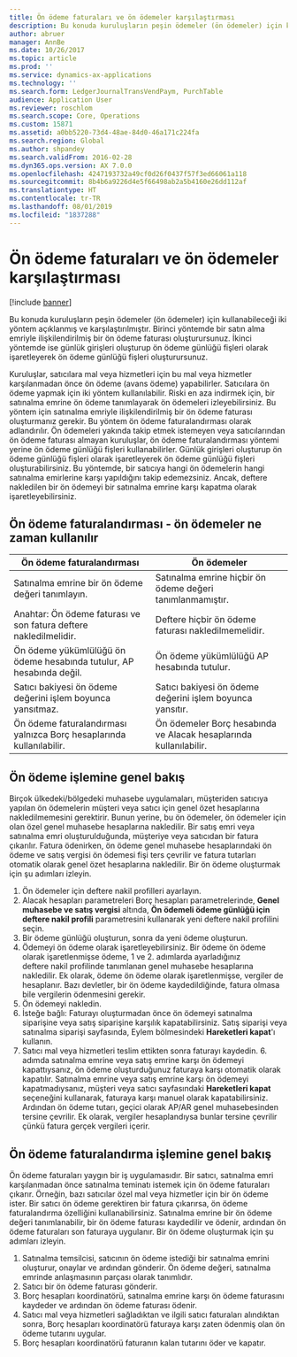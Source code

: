 ```yaml
---
title: Ön ödeme faturaları ve ön ödemeler karşılaştırması
description: Bu konuda kuruluşların peşin ödemeler (ön ödemeler) için kullanabileceği iki yöntem açıklanmış ve karşılaştırılmıştır. Birinci yöntemde bir satın alma emriyle ilişkilendirilmiş bir ön ödeme faturası oluşturursunuz. İkinci yöntemde ise günlük girişleri oluşturup ön ödeme günlüğü fişleri olarak işaretleyerek ön ödeme günlüğü fişleri oluşturursunuz.
author: abruer
manager: AnnBe
ms.date: 10/26/2017
ms.topic: article
ms.prod: ''
ms.service: dynamics-ax-applications
ms.technology: ''
ms.search.form: LedgerJournalTransVendPaym, PurchTable
audience: Application User
ms.reviewer: roschlom
ms.search.scope: Core, Operations
ms.custom: 15871
ms.assetid: a0bb5220-73d4-48ae-84d0-46a171c224fa
ms.search.region: Global
ms.author: shpandey
ms.search.validFrom: 2016-02-28
ms.dyn365.ops.version: AX 7.0.0
ms.openlocfilehash: 4247193732a49cf0d26f0437f57f3ed66061a118
ms.sourcegitcommit: 8b4b6a9226d4e5f66498ab2a5b4160e26dd112af
ms.translationtype: HT
ms.contentlocale: tr-TR
ms.lasthandoff: 08/01/2019
ms.locfileid: "1837288"
---
```

# <a name="prepayment-invoices-vs-prepayments"></a>Ön ödeme faturaları ve ön ödemeler karşılaştırması

[!include [banner](../includes/banner.md)]

Bu konuda kuruluşların peşin ödemeler (ön ödemeler) için kullanabileceği iki yöntem açıklanmış ve karşılaştırılmıştır. Birinci yöntemde bir satın alma emriyle ilişkilendirilmiş bir ön ödeme faturası oluşturursunuz. İkinci yöntemde ise günlük girişleri oluşturup ön ödeme günlüğü fişleri olarak işaretleyerek ön ödeme günlüğü fişleri oluşturursunuz.

Kuruluşlar, satıcılara mal veya hizmetleri için bu mal veya hizmetler karşılanmadan önce ön ödeme (avans ödeme) yapabilirler. Satıcılara ön ödeme yapmak için iki yöntem kullanılabilir. Riski en aza indirmek için, bir satınalma emrine ön ödeme tanımlayarak ön ödemeleri izleyebilirsiniz. Bu yöntem için satınalma emriyle ilişkilendirilmiş bir ön ödeme faturası oluşturmanız gerekir. Bu yöntem ön ödeme faturalandırması olarak adlandırılır. Ön ödemeleri yakında takip etmek istemeyen veya satıcılarından ön ödeme faturası almayan kuruluşlar, ön ödeme faturalandırması yöntemi yerine ön ödeme günlüğü fişleri kullanabilirler. Günlük girişleri oluşturup ön ödeme günlüğü fişleri olarak işaretleyerek ön ödeme günlüğü fişleri oluşturabilirsiniz. Bu yöntemde, bir satıcıya hangi ön ödemelerin hangi satınalma emirlerine karşı yapıldığını takip edemezsiniz. Ancak, deftere nakledilen bir ön ödemeyi bir satınalma emrine karşı kapatma olarak işaretleyebilirsiniz.

## <a name="when-to-use-prepayment-invoicing-vs-prepayments"></a>Ön ödeme faturalandırması - ön ödemeler ne zaman kullanılır

| Ön ödeme faturalandırması                                                                | Ön ödemeler                                                              |
|-------------------------------------------------------------------------------------|--------------------------------------------------------------------------|
| Satınalma emrine bir ön ödeme değeri tanımlayın.                                    | Satınalma emrine hiçbir ön ödeme değeri tanımlanmamıştır.                    |
| Anahtar: Ön ödeme faturası ve son fatura deftere nakledilmelidir.                       | Deftere hiçbir ön ödeme faturası nakledilmemelidir.                                    |
| Ön ödeme yükümlülüğü ön ödeme hesabında tutulur, AP hesabında değil. | Ön ödeme yükümlülüğü AP hesabında tutulur.                  |
| Satıcı bakiyesi ön ödeme değerini işlem boyunca yansıtmaz.     | Satıcı bakiyesi ön ödeme değerini işlem boyunca yansıtır. |
| Ön ödeme faturalandırması yalnızca Borç hesaplarında kullanılabilir.                         | Ön ödemeler Borç hesabında ve Alacak hesaplarında kullanılabilir.    |

## <a name="overview-of-the-prepayment-process"></a>Ön ödeme işlemine genel bakış
Birçok ülkedeki/bölgedeki muhasebe uygulamaları, müşteriden satıcıya yapılan ön ödemelerin müşteri veya satıcı için genel özet hesaplarına nakledilmemesini gerektirir. Bunun yerine, bu ön ödemeler, ön ödemeler için olan özel genel muhasebe hesaplarına nakledilir. Bir satış emri veya satınalma emri oluşturulduğunda, müşteriye veya satıcıdan bir fatura çıkarılır. Fatura ödenirken, ön ödeme genel muhasebe hesaplarındaki ön ödeme ve satış vergisi ön ödemesi fişi ters çevrilir ve fatura tutarları otomatik olarak genel özet hesaplarına nakledilir. Bir ön ödeme oluşturmak için şu adımları izleyin.

1.  Ön ödemeler için deftere nakil profilleri ayarlayın.
2.  Alacak hesapları parametreleri Borç hesapları parametrelerinde, **Genel muhasebe ve satış vergisi** altında, **Ön ödemeli ödeme günlüğü için deftere nakil profili** parametresini kullanarak yeni deftere nakil profilini seçin.
3.  Bir ödeme günlüğü oluşturun, sonra da yeni ödeme oluşturun.
4.  Ödemeyi ön ödeme olarak işaretleyebilirsiniz. Bir ödeme ön ödeme olarak işaretlenmişse ödeme, 1 ve 2. adımlarda ayarladığınız deftere nakil profilinde tanımlanan genel muhasebe hesaplarına nakledilir. Ek olarak, ödeme ön ödeme olarak işaretlenmişse, vergiler de hesaplanır. Bazı devletler, bir ön ödeme kaydedildiğinde, fatura olmasa bile vergilerin ödenmesini gerekir.
5.  Ön ödemeyi nakledin.
6.  İsteğe bağlı: Faturayı oluşturmadan önce ön ödemeyi satınalma siparişine veya satış siparişine karşılık kapatabilirsiniz. Satış siparişi veya satınalma siparişi sayfasında, Eylem bölmesindeki **Hareketleri kapat**'ı kullanın.
7.  Satıcı mal veya hizmetleri teslim ettikten sonra faturayı kaydedin. 6. adımda satınalma emrine veya satış emrine karşı ön ödemeyi kapattıysanız, ön ödeme oluşturduğunuz faturaya karşı otomatik olarak kapatılır. Satınalma emrine veya satış emrine karşı ön ödemeyi kapatmadıysanız, müşteri veya satıcı sayfasındaki **Hareketleri kapat** seçeneğini kullanarak, faturaya karşı manuel olarak kapatabilirsiniz. Ardından ön ödeme tutarı, geçici olarak AP/AR genel muhasebesinden tersine çevrilir. Ek olarak, vergiler hesaplandıysa bunlar tersine çevrilir çünkü fatura gerçek vergileri içerir.

## <a name="overview-of-the-prepayment-invoicing-process"></a>Ön ödeme faturalandırma işlemine genel bakış
Ön ödeme faturaları yaygın bir iş uygulamasıdır. Bir satıcı, satınalma emri karşılanmadan önce satınalma teminatı istemek için ön ödeme faturaları çıkarır. Örneğin, bazı satıcılar özel mal veya hizmetler için bir ön ödeme ister. Bir satıcı ön ödeme gerektiren bir fatura çıkarırsa, ön ödeme faturalandırma özelliğini kullanabilirsiniz. Satınalma emrine bir ön ödeme değeri tanımlanabilir, bir ön ödeme faturası kaydedilir ve ödenir, ardından ön ödeme faturaları son faturaya uygulanır. Bir ön ödeme oluşturmak için şu adımları izleyin.

1.  Satınalma temsilcisi, satıcının ön ödeme istediği bir satınalma emrini oluşturur, onaylar ve ardından gönderir. Ön ödeme değeri, satınalma emrinde anlaşmasının parçası olarak tanımlıdır.
2.  Satıcı bir ön ödeme faturası gönderir.
3.  Borç hesapları koordinatörü, satınalma emrine karşı ön ödeme faturasını kaydeder ve ardından ön ödeme faturası ödenir.
4.  Satıcı mal veya hizmetleri sağladıktan ve ilgili satıcı faturaları alındıktan sonra, Borç hesapları koordinatörü faturaya karşı zaten ödenmiş olan ön ödeme tutarını uygular.
5.  Borç hesapları koordinatörü faturanın kalan tutarını öder ve kapatır.




